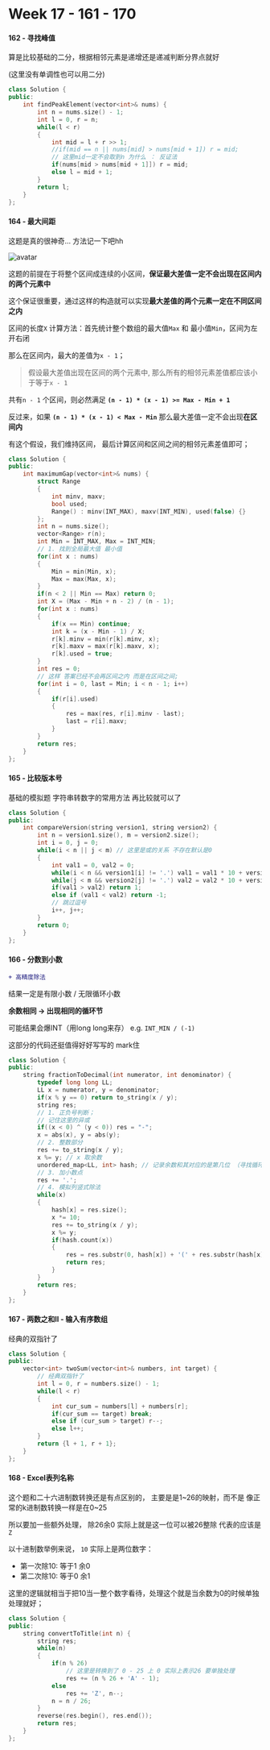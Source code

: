<!--
 * @Description: 
 * @Versions: 
 * @Author: Vernon Cui
 * @Github: https://github.com/vernon97
 * @Date: 2021-01-03 04:05:28
 * @LastEditors: Vernon Cui
 * @LastEditTime: 2021-01-06 11:22:27
 * @FilePath: /.leetcode/Users/vernon/Leetcode-notes/week17.md
-->
# Week 17 - 161 - 170

#### 162 - 寻找峰值

算是比较基础的二分，根据相邻元素是递增还是递减判断分界点就好

(这里没有单调性也可以用二分)

```cpp
class Solution {
public:
    int findPeakElement(vector<int>& nums) {
        int n = nums.size() - 1;
        int l = 0, r = n;
        while(l < r)
        {
            int mid = l + r >> 1;
            //if(mid == n || nums[mid] > nums[mid + 1]) r = mid;
            // 这里mid一定不会取到n 为什么 ： 反证法
            if(nums[mid > nums[mid + 1]]) r = mid;
            else l = mid + 1;
        }
        return l;
    }
};
```

#### 164 - 最大间距

这题是真的很神奇... 方法记一下吧hh

![avatar](figs/33.jpeg)

这题的前提在于将整个区间成连续的小区间，**保证最大差值一定不会出现在区间内的两个元素中**

这个保证很重要，通过这样的构造就可以实现**最大差值的两个元素一定在不同区间之内**

区间的长度`X` 计算方法：首先统计整个数组的最大值`Max` 和 最小值`Min`，区间为左开右闭

那么在区间内，最大的差值为`x - 1`；

> 假设最大差值出现在区间的两个元素中, 那么所有的相邻元素差值都应该小于等于`x - 1`

共有`n - 1` 个区间，则必然满足 **`(n - 1) * (x - 1) >= Max - Min + 1`**

反过来，如果 **`(n - 1) * (x - 1) < Max - Min`** 那么最大差值一定不会出现**在区间内**

有这个假设，我们维持区间， 最后计算区间和区间之间的相邻元素差值即可；



```cpp
class Solution {
public:
    int maximumGap(vector<int>& nums) {
        struct Range
        {
            int minv, maxv;
            bool used;
            Range() : minv(INT_MAX), maxv(INT_MIN), used(false) {}
        };
        int n = nums.size();
        vector<Range> r(n);
        int Min = INT_MAX, Max = INT_MIN;
        // 1. 找到全局最大值 最小值
        for(int x : nums)
        {
            Min = min(Min, x);
            Max = max(Max, x);
        }
        if(n < 2 || Min == Max) return 0;
        int X = (Max - Min + n - 2) / (n - 1);
        for(int x : nums)
        {
            if(x == Min) continue;
            int k = (x - Min - 1) / X;
            r[k].minv = min(r[k].minv, x);
            r[k].maxv = max(r[k].maxv, x);
            r[k].used = true;
        }
        int res = 0;
        // 这样 答案已经不会再区间之内 而是在区间之间;
        for(int i = 0, last = Min; i < n - 1; i++)
        {
            if(r[i].used)
            {
                res = max(res, r[i].minv - last);
                last = r[i].maxv;
            }
        }
        return res;
    }
};
```

#### 165 - 比较版本号

基础的模拟题 字符串转数字的常用方法 再比较就可以了

```cpp
class Solution {
public:
    int compareVersion(string version1, string version2) {
        int n = version1.size(), m = version2.size();
        int i = 0, j = 0;
        while(i < n || j < m) // 这里是或的关系 不存在默认是0
        {
            int val1 = 0, val2 = 0;
            while(i < n && version1[i] != '.') val1 = val1 * 10 + version1[i] - '0', i++;
            while(j < m && version2[j] != '.') val2 = val2 * 10 + version2[j] - '0', j++;
            if(val1 > val2) return 1;
            else if (val1 < val2) return -1;
            // 跳过逗号
            i++, j++;
        }
        return 0;
    }
};
```

#### 166 - 分数到小数

```diff
+ 高精度除法
```

结果一定是有限小数 / 无限循环小数

**余数相同 -> 出现相同的循环节**

可能结果会爆INT（用long long来存） e.g. `INT_MIN / (-1)`

这部分的代码还挺值得好好写写的 mark住

```cpp
class Solution {
public:
    string fractionToDecimal(int numerator, int denominator) {
        typedef long long LL;
        LL x = numerator, y = denominator;
        if(x % y == 0) return to_string(x / y);
        string res; 
        // 1. 正负号判断；
        // 记住这里的异或
        if((x < 0) ^ (y < 0)) res = "-"; 
        x = abs(x), y = abs(y);
        // 2. 整数部分
        res += to_string(x / y);
        x %= y; // x 取余数
        unordered_map<LL, int> hash; // 记录余数和其对应的是第几位 （寻找循环节）
        // 3. 加小数点
        res += '.';
        // 4. 模拟列竖式除法
        while(x)
        {
            hash[x] = res.size();
            x *= 10;
            res += to_string(x / y);
            x %= y;
            if(hash.count(x))
            {
                res = res.substr(0, hash[x]) + '(' + res.substr(hash[x]) + ')';
                return res;
            }
        }
        return res;
    }
};
```

#### 167 - 两数之和II - 输入有序数组

经典的双指针了

```cpp
class Solution {
public:
    vector<int> twoSum(vector<int>& numbers, int target) {
        // 经典双指针了
        int l = 0, r = numbers.size() - 1;
        while(l < r)
        {
            int cur_sum = numbers[l] + numbers[r];
            if(cur_sum == target) break;
            else if (cur_sum > target) r--;
            else l++;
        }
        return {l + 1, r + 1};
    }
};
```

#### 168 - Excel表列名称

这个题和二十六进制数转换还是有点区别的， 主要是是1~26的映射，而不是 像正常的k进制数转换一样是在0~25

所以要加一些额外处理， 除26余0 实际上就是这一位可以被26整除 代表的应该是`Z`

以十进制数举例来说， `10` 实际上是两位数字：

- 第一次除10: 等于1 余0
- 第二次除10: 等于0 余1

这里的逻辑就相当于把10当一整个数字看待，处理这个就是当余数为0的时候单独处理就好；


```cpp
class Solution {
public:
    string convertToTitle(int n) {
        string res;
        while(n)
        {
            if(n % 26)
                // 这里是转换到了 0 - 25 上 0 实际上表示26 要单独处理
                res += (n % 26 + 'A' - 1); 
            else
                res += 'Z', n--; 
            n = n / 26;
        }
        reverse(res.begin(), res.end());
        return res;
    }
};
```
